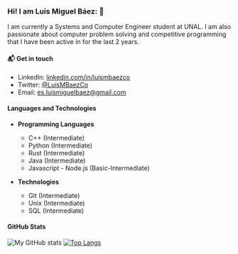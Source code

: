 ### Hi! I am Luis Miguel Báez: 👋

I am currently a Systems and Computer Engineer student at UNAL. I am also passionate about computer problem solving and competitive programming that I have been active in for the last 2 years.

#### 📬 Get in touch
- LinkedIn: [linkedin.com/in/luismbaezco](https://www.linkedin.com/in/luismbaezco/)
- Twitter: [@LuisMBaezCo](https://twitter.com/LuisMBaezCo)
- Email: [es.luismiguelbaez@gmail.com](es.luismiguelbaez@gmail.com)

#### Languages and Technologies

* **Programming Languages**
    * C++ (Intermediate)
    * Python (Intermediate)
    * Rust (Intermediate)
    * Java (Intermediate)
    * Javascript - Node.js (Basic-Intermediate)

* **Technologies**
    * Git (Intermediate)
    * Unix (Intermediate)
    * SQL (Intermediate)

#### GitHub Stats

![My GitHub stats](https://github-readme-stats.vercel.app/api?username=LuisMBaezCo&theme=tokyonight&show_icons=true)
[![Top Langs](https://github-readme-stats.vercel.app/api/top-langs/?username=LuisMBaezCo&layout=compact&theme=tokyonight)](https://github.com/anuraghazra/github-readme-stats)


<!--
**LuisMBaezCo/LuisMBaezCo** is a ✨ _special_ ✨ repository because its `README.md` (this file) appears on your GitHub profile.

Here are some ideas to get you started:

- 🔭 I’m currently working on ...
- 🌱 I’m currently learning ...
- 👯 I’m looking to collaborate on ...
- 🤔 I’m looking for help with ...
- 💬 Ask me about ...
- 📫 How to reach me: ...
- 😄 Pronouns: ...
- ⚡ Fun fact: ...
-->

